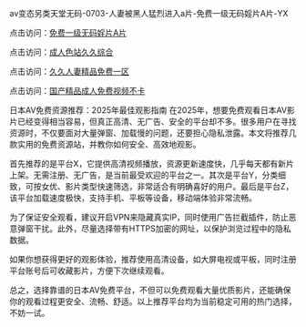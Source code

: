 av变态另类天堂无码-0703-人妻被黑人猛烈进入a片-免费一级无码婬片A片-YX

点击访问：<a href="https://bered.pages.dev/">免费一级无码婬片A片</a>

点击访问：<a href="https://rtj-3zo.pages.dev/">成人色站久久综合</a>

点击访问：<a href="https://fdhf-454.pages.dev/">久久人妻精品免费一区</a>

点击访问：<a href="https://https://vassv.pages.dev/">国产精品成人免费视频不卡</a>

日本AV免费资源推荐：2025年最佳观影指南
在2025年，想要免费观看日本AV影片已经变得相当容易，但真正高清、无广告、安全的平台却不多。很多用户在寻找资源时，不仅要面对大量弹窗、加载慢的问题，还要担心隐私泄露。本文将推荐几款实用的免费资源站，并教你如何安全、高效地观影。

首先推荐的是平台X，它提供高清视频播放，资源更新速度快，几乎每天都有新片上架。无需注册、无广告，是当前最受欢迎的平台之一。其次是平台Y，分类细致，可按女优、影片类型快速筛选，非常适合有明确喜好的用户。最后是平台Z，该平台加载速度极快，支持手机、平板等设备，移动端体验非常流畅。

为了保证安全观看，建议开启VPN来隐藏真实IP，同时使用广告拦截插件，防止恶意弹窗干扰。此外，尽量选择带有HTTPS加密的网址，以保护浏览过程中的隐私数据。

如果你想获得更好的观影体验，推荐使用高清设备，如大屏电视或平板，同时注册平台账号后可收藏影片，方便下次继续观看。

总之，选择靠谱的日本AV免费平台，不但可以免费观看大量优质影片，还能确保你的观看过程更安全、流畅、舒适。以上推荐平台均为当前稳定可用的热门选择，不妨一试。


<span style="display:none;">[Canonical link](https://github.com/sau20250703/so7）</span>
